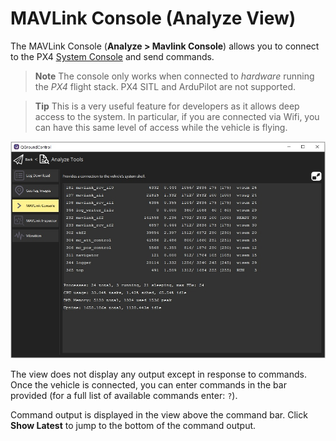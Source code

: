 # MAVLink Console (Analyze View)

The MAVLink Console (**Analyze > Mavlink Console**) allows you to connect to the PX4 [System Console](https://docs.px4.io/main/en/debug/system_console.html) and send commands.

> **Note** The console only works when connected to *hardware* running the *PX4* flight stack. PX4 SITL and ArduPilot are not supported.

<span></span>

> **Tip** This is a very useful feature for developers as it allows deep access to the system. In particular, if you are connected via Wifi, you can have this same level of access while the vehicle is flying.

![Analyze View MAVLink Console](../../../assets/analyze/mavlink_console.jpg)

The view does not display any output except in response to commands. Once the vehicle is connected, you can enter commands in the bar provided (for a full list of available commands enter: `?`).

Command output is displayed in the view above the command bar. Click **Show Latest** to jump to the bottom of the command output.